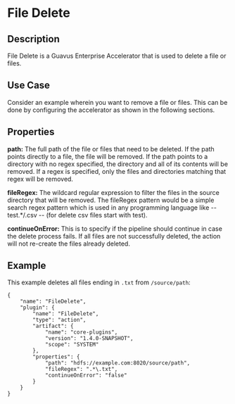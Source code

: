 # File Delete

Description
-----------
File Delete is a Guavus Enterprise Accelerator that is used to delete a file or files.


Use Case
--------
Consider an example wherein you want to remove a file or files. This can be done by configuring the accelerator as shown in the following sections.

Properties
----------
**path:** The full path of the file or files that need to be deleted. If the path points directly to a file, the file will be removed. If the path points to a directory with no regex specified, the directory and all of its contents will be removed. If a regex is specified, only the files and directories matching that regex will be removed.

**fileRegex:** The wildcard regular expression to filter the files in the source directory that will be removed. The fileRegex pattern 
would be a simple search regex pattern which is used in any programming language like -- test.*/.csv -- (for delete csv files start with test). 

**continueOnError:** This is to specify if the pipeline should continue in case the delete process fails. If all files are not successfully deleted, the action will not re-create the files already deleted.

Example
-------
This example deletes all files ending in `.txt` from `/source/path`:

    {
        "name": "FileDelete",
        "plugin": {
            "name": "FileDelete",
            "type": "action",
            "artifact": {
                "name": "core-plugins",
                "version": "1.4.0-SNAPSHOT",
                "scope": "SYSTEM"
            },
            "properties": {
                "path": "hdfs://example.com:8020/source/path",
                "fileRegex": ".*\.txt",
                "continueOnError": "false"
            }
        }
    }
